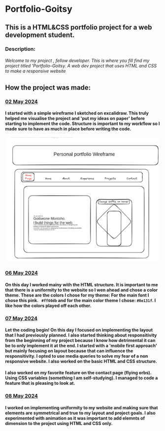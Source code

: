 # Portfolio-Goitsy

## This is a HTML&CSS portfolio project for a web development student.

### Description:

###### Welcome to my project , fellow developer. This is where you fill find my project titled 'Portfolio-Goitsy. A web dev project that uses HTML and CSS to make a responsive website

## How the project was made:

### <u> 02 May 2024 </u>

#### I started with a simple wireframe I sketched on excalidraw. This truly helped me visualise the project and 'put my ideas on paper' before starting to implement the code. Structure is important to my workflow so I made sure to have as much in place before writing the code.

![Alt text](./wireframe-personal-portfolio/Screenshot%20from%202024-05-02%2015-15-34.png "one page of my wireframe")

### <u> 06 May 2024 </u>

#### On this day I worked mainy with the HTML structure. It is important to me that there is a uniformity to the website so I wen ahead and chose a color theme. These are the colors I chose for my theme: For the main font I chose this pink. ` #ff00db` and for the main color theme I chose: `#0e131f`. I like how the colors played off each other.

### <u> 07 May 2024 </u>

#### Let the coding begin! On this day I focused on implementing the layout that I had previously planned. I also started thinking about responsitivity from the beginning of my project because I know how detrimental it can be to only implement it at the end. I started with a 'mobile first approach' but mainly focusing on layout because that can influence the responsitivity. I opted to use media queries to solve my fear of a non responsive website. I also worked on the basic HTML and CSS structure.

#### I also worked on my favorite feature on the contact page (flying orbs). Using CSS variables (something I am self-studying). I managed to code a feature that is pleasing to look at.

### <u> 08 May 2024 </u>

#### I worked on implementing uniformity to my website and making sure that elements are symmetrical and true to my layout and project goals. I also experimented with animation as it was important to add elemnts of dimension to the project using HTML and CSS only.
